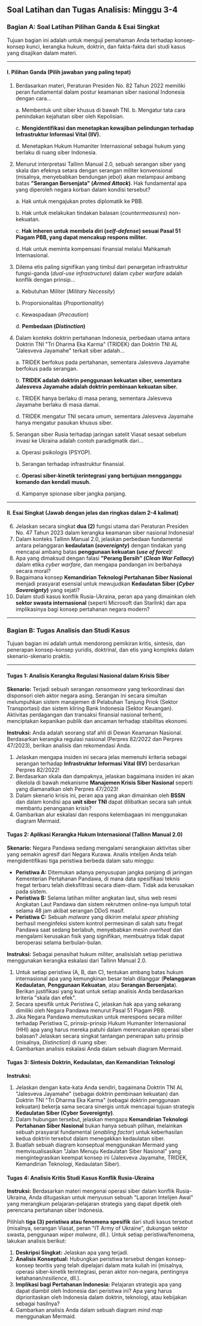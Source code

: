 ## **Soal Latihan dan Tugas Analisis: Minggu 3-4**

### **Bagian A: Soal Latihan Pilihan Ganda & Esai Singkat**

Tujuan bagian ini adalah untuk menguji pemahaman Anda terhadap konsep-konsep kunci, kerangka hukum, doktrin, dan fakta-fakta dari studi kasus yang disajikan dalam materi.

-----

#### **I. Pilihan Ganda (Pilih jawaban yang paling tepat)**

1.  Berdasarkan materi, Peraturan Presiden No. 82 Tahun 2022 memiliki peran fundamental dalam postur keamanan siber nasional Indonesia dengan cara...

    a.  Membentuk unit siber khusus di bawah TNI.
    b.  Mengatur tata cara penindakan kejahatan siber oleh Kepolisian.

    c.  **Mengidentifikasi dan menetapkan kewajiban pelindungan terhadap Infrastruktur Informasi Vital (IIV).**

    d.  Menetapkan Hukum Humaniter Internasional sebagai hukum yang berlaku di ruang siber Indonesia.

2.  Menurut interpretasi Tallinn Manual 2.0, sebuah serangan siber yang skala dan efeknya setara dengan serangan militer konvensional (misalnya, menyebabkan bendungan jebol) akan melampaui ambang batas **"Serangan Bersenjata" (*Armed Attack*)**. Hak fundamental apa yang diperoleh negara korban dalam kondisi tersebut?

    a.  Hak untuk mengajukan protes diplomatik ke PBB.

    b.  Hak untuk melakukan tindakan balasan (*countermeasures*) non-kekuatan.

    c.  **Hak inheren untuk membela diri (*self-defense*) sesuai Pasal 51 Piagam PBB, yang dapat mencakup respons militer.**

    d.  Hak untuk meminta kompensasi finansial melalui Mahkamah Internasional.

3.  Dilema etis paling signifikan yang timbul dari penargetan infrastruktur fungsi-ganda (*dual-use infrastructure*) dalam *cyber warfare* adalah konflik dengan prinsip...

    a.  Kebutuhan Militer (*Military Necessity*)

    b.  Proporsionalitas (*Proportionality*)

    c.  Kewaspadaan (*Precaution*)

    d.  **Pembedaan (*Distinction*)**

4.  Dalam konteks doktrin pertahanan Indonesia, perbedaan utama antara Doktrin TNI "Tri Dharma Eka Karma" (TRIDEK) dan Doktrin TNI AL "Jalesveva Jayamahe" terkait siber adalah...

    a.  TRIDEK berfokus pada pertahanan, sementara Jalesveva Jayamahe berfokus pada serangan.

    b.  **TRIDEK adalah doktrin penggunaan kekuatan siber, sementara Jalesveva Jayamahe adalah doktrin pembinaan kekuatan siber.**

    c.  TRIDEK hanya berlaku di masa perang, sementara Jalesveva Jayamahe berlaku di masa damai.

    d.  TRIDEK mengatur TNI secara umum, sementara Jalesveva Jayamahe hanya mengatur pasukan khusus siber.

5.  Serangan siber Rusia terhadap jaringan satelit Viasat sesaat sebelum invasi ke Ukraina adalah contoh paradigmatik dari...

    a.  Operasi psikologis (PSYOP).

    b.  Serangan terhadap infrastruktur finansial.

    c.  **Operasi siber-kinetik terintegrasi yang bertujuan mengganggu komando dan kendali musuh.**

    d.  Kampanye spionase siber jangka panjang.

-----

#### **II. Esai Singkat (Jawab dengan jelas dan ringkas dalam 2-4 kalimat)**

6.  Jelaskan secara singkat **dua (2)** fungsi utama dari Peraturan Presiden No. 47 Tahun 2023 dalam kerangka keamanan siber nasional Indonesia\!
7.  Dalam konteks Tallinn Manual 2.0, jelaskan perbedaan fundamental antara pelanggaran **kedaulatan (*sovereignty*)** dengan tindakan yang mencapai ambang batas **penggunaan kekuatan (*use of force*)**\!
8.  Apa yang dimaksud dengan falasi **"Perang Bersih" (*Clean War Fallacy*)** dalam etika *cyber warfare*, dan mengapa pandangan ini berbahaya secara moral?
9.  Bagaimana konsep **Kemandirian Teknologi Pertahanan Siber Nasional** menjadi prasyarat esensial untuk mewujudkan **Kedaulatan Siber (*Cyber Sovereignty*)** yang sejati?
10. Dalam studi kasus konflik Rusia-Ukraina, peran apa yang dimainkan oleh **sektor swasta internasional** (seperti Microsoft dan Starlink) dan apa implikasinya bagi konsep pertahanan negara modern?

-----

### **Bagian B: Tugas Analisis dan Studi Kasus**

Tujuan bagian ini adalah untuk mendorong pemikiran kritis, sintesis, dan penerapan konsep-konsep yuridis, doktrinal, dan etis yang kompleks dalam skenario-skenario praktis.

-----

#### **Tugas 1: Analisis Kerangka Regulasi Nasional dalam Krisis Siber**

**Skenario:**
Terjadi sebuah serangan *ransomware* yang terkoordinasi dan disponsori oleh aktor negara asing. Serangan ini secara simultan melumpuhkan sistem manajemen di Pelabuhan Tanjung Priok (Sektor Transportasi) dan sistem kliring Bank Indonesia (Sektor Keuangan). Aktivitas perdagangan dan transaksi finansial nasional terhenti, menciptakan kepanikan publik dan ancaman terhadap stabilitas ekonomi.

**Instruksi:**
Anda adalah seorang staf ahli di Dewan Keamanan Nasional. Berdasarkan kerangka regulasi nasional (Perpres 82/2022 dan Perpres 47/2023), berikan analisis dan rekomendasi Anda.

1.  Jelaskan mengapa insiden ini secara jelas memenuhi kriteria sebagai serangan terhadap **Infrastruktur Informasi Vital (IIV)** berdasarkan Perpres 82/2022\!
2.  Berdasarkan skala dan dampaknya, jelaskan bagaimana insiden ini akan dikelola di bawah mekanisme **Manajemen Krisis Siber Nasional** seperti yang diamanatkan oleh Perpres 47/2023\!
3.  Dalam skenario krisis ini, peran apa yang akan dimainkan oleh **BSSN** dan dalam kondisi apa **unit siber TNI** dapat dilibatkan secara sah untuk membantu penanganan krisis?
4.  Gambarkan alur eskalasi dan respons kelembagaan ini menggunakan diagram Mermaid.

#### **Tugas 2: Aplikasi Kerangka Hukum Internasional (Tallinn Manual 2.0)**

**Skenario:**
Negara Pandawa sedang mengalami serangkaian aktivitas siber yang semakin agresif dari Negara Kurawa. Analis intelijen Anda telah mengidentifikasi tiga peristiwa berbeda dalam satu minggu:

  * **Peristiwa A:** Ditemukan adanya penyusupan jangka panjang di jaringan Kementerian Pertahanan Pandawa, di mana data spesifikasi teknis fregat terbaru telah dieksfiltrasi secara diam-diam. Tidak ada kerusakan pada sistem.
  * **Peristiwa B:** Selama latihan militer angkatan laut, situs web resmi Angkatan Laut Pandawa dan sistem rekrutmen online-nya lumpuh total selama 48 jam akibat serangan DDoS masif.
  * **Peristiwa C:** Sebuah *malware* yang dikirim melalui *spear phishing* berhasil menginfeksi sistem kontrol permesinan di salah satu fregat Pandawa saat sedang berlabuh, menyebabkan mesin *overheat* dan mengalami kerusakan fisik yang signifikan, membuatnya tidak dapat beroperasi selama berbulan-bulan.

**Instruksi:**
Sebagai penasihat hukum militer, analisislah setiap peristiwa menggunakan kerangka eskalasi dari Tallinn Manual 2.0.

1.  Untuk setiap peristiwa (A, B, dan C), tentukan ambang batas hukum internasional apa yang kemungkinan besar telah dilanggar (**Pelanggaran Kedaulatan**, **Penggunaan Kekuatan**, atau **Serangan Bersenjata**). Berikan justifikasi yang kuat untuk setiap analisis Anda berdasarkan kriteria "skala dan efek".
2.  Secara spesifik untuk Peristiwa C, jelaskan hak apa yang sekarang dimiliki oleh Negara Pandawa menurut Pasal 51 Piagam PBB.
3.  Jika Negara Pandawa memutuskan untuk merespons secara militer terhadap Peristiwa C, prinsip-prinsip Hukum Humaniter Internasional (HHI) apa yang harus mereka patuhi dalam merencanakan operasi siber balasan? Jelaskan secara singkat tantangan penerapan satu prinsip (misalnya, *Distinction*) di ruang siber.
4.  Gambarkan analisis eskalasi Anda dalam sebuah diagram Mermaid.



#### **Tugas 3: Sintesis Doktrin, Kedaulatan, dan Kemandirian Teknologi**

**Instruksi:**

1.  Jelaskan dengan kata-kata Anda sendiri, bagaimana Doktrin TNI AL "Jalesveva Jayamahe" (sebagai doktrin pembinaan kekuatan) dan Doktrin TNI "Tri Dharma Eka Karma" (sebagai doktrin penggunaan kekuatan) bekerja sama secara sinergis untuk mencapai tujuan strategis **Kedaulatan Siber (Cyber Sovereignty)**.
2.  Dalam hubungan tersebut, jelaskan mengapa **Kemandirian Teknologi Pertahanan Siber Nasional** bukan hanya sebuah pilihan, melainkan sebuah prasyarat fundamental (*enabling factor*) untuk keberhasilan kedua doktrin tersebut dalam menegakkan kedaulatan siber.
3.  Buatlah sebuah diagram konseptual menggunakan Mermaid yang memvisualisasikan "Jalan Menuju Kedaulatan Siber Nasional" yang mengintegrasikan keempat konsep ini (Jalesveva Jayamahe, TRIDEK, Kemandirian Teknologi, Kedaulatan Siber).



#### **Tugas 4: Analisis Kritis Studi Kasus Konflik Rusia-Ukraina**

**Instruksi:**
Berdasarkan materi mengenai operasi siber dalam konflik Rusia-Ukraina, Anda ditugaskan untuk menyusun sebuah "Laporan Intelijen Awal" yang merangkum pelajaran-pelajaran strategis yang dapat dipetik oleh perencana pertahanan siber Indonesia.

Pilihlah **tiga (3) peristiwa atau fenomena spesifik** dari studi kasus tersebut (misalnya, serangan Viasat, peran "IT Army of Ukraine", dukungan sektor swasta, penggunaan *wiper malware*, dll.). Untuk setiap peristiwa/fenomena, lakukan analisis berikut:

1.  **Deskripsi Singkat:** Jelaskan apa yang terjadi.
2.  **Analisis Konseptual:** Hubungkan peristiwa tersebut dengan konsep-konsep teoritis yang telah dipelajari dalam mata kuliah ini (misalnya, operasi siber-kinetik terintegrasi, peran aktor non-negara, pentingnya ketahanan/*resilience*, dll.).
3.  **Implikasi bagi Pertahanan Indonesia:** Pelajaran strategis apa yang dapat diambil oleh Indonesia dari peristiwa ini? Apa yang harus diprioritaskan oleh Indonesia dalam doktrin, teknologi, atau kebijakan sebagai hasilnya?
4.  Gambarkan analisis Anda dalam sebuah diagram *mind map* menggunakan Mermaid.


